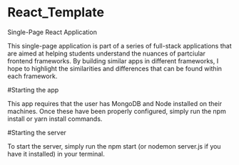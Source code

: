 # React_Template
Single-Page React Application

This single-page application is part of a series of full-stack applications that are aimed at helping students understand the nuances of partciular frontend frameworks. By building similar apps in different frameworks, I hope to highlight the similarities and differences that can be found within each framework.

#Starting the app

This app requires that the user has MongoDB and Node installed on their machines. Once these have been properly configured, simply run the npm install or yarn install commands.

#Starting the server

To start the server, simply run the npm start (or nodemon server.js if you have it installed)  in your terminal.
